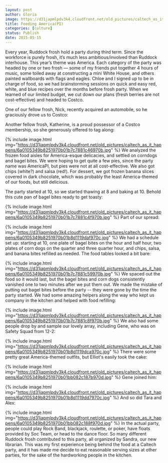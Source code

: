 ```yaml
---
layout: post
author: Gloria
image: https://d31japmlpdv3k4.cloudfront.net/old_pictures/caltech_as_it_happens/6a0105349b8251970b01b8d1119da4970c.jpg
title: Feeding America(PI)
categories: [culture]
status: Publish
date: 2015-05-15
---
```


Every year, Ruddock frosh hold a party during third term. Since the workforce is purely frosh, it’s much less ambitious/involved than Ruddock interhouse. This year’s theme was America. Each category of the party was headed by one or two frosh — some of my friends put together 4 hours of music, some toiled away at constructing a mini White House, and others painted wallboards with flags and eagles. Chloe and I signed up to be in charge of food, so we had brainstorming sessions on quick and easy red, white, and blue recipes over the months before frosh party. When we learned of our limited budget, we cut down our plans (fresh berries are not cost-effective) and headed to Costco.

One of our fellow frosh, Nick, recently acquired an automobile, so he graciously drove us to Costco:

Another fellow frosh, Katherine, is a proud possessor of a Costco membership, so she generously offered to tag along:


{% include image.html img="https://d31japmlpdv3k4.cloudfront.net/old_pictures/caltech_as_it_happens/6a0105349b8251970b01b7c7881c46970b.jpg" %}
We analyzed the frozen food aisles for America-esque delicacies, and settled on corndogs and bagel bites. We were hoping to get quite a few pies, since the party name was AmericaPI, but pies were not at all cost-effective. We also got chips (white?) and salsa (red!). For dessert, we got frozen banana slices covered in dark chocolate, which was probably the least America-themed of our foods, but still delicious.

The party started at 10, so we started thawing at 8 and baking at 10. Behold this cute pan of bagel bites ready to get toasty:


{% include image.html img="https://d31japmlpdv3k4.cloudfront.net/old_pictures/caltech_as_it_happens/6a0105349b8251970b01b7c7881c4f970b.jpg" %}
Part of our spread:


{% include image.html img="https://d31japmlpdv3k4.cloudfront.net/old_pictures/caltech_as_it_happens/6a0105349b8251970b01b8d1119daf970c.jpg" %}
We had a schedule set up: starting at 10, one plate of bagel bites on the hour and half hour, two plates of corn dogs on the quarter and three quarter hour, and chips, salsa, and banana bites refilled as needed. The food tables looked a bit bare:


{% include image.html img="https://d31japmlpdv3k4.cloudfront.net/old_pictures/caltech_as_it_happens/6a0105349b8251970b01b7c7881c59970b.jpg" %}
We spaced out the food so it would last, but the bagel bites and corn dogs consistently vanished one to two minutes after we put them out. We made the mistake of putting out bagel bites before the party -- they were gone by the time the party started. We had some amazing helpers along the way who kept us company in the kitchen and helped with food refilling:


{% include image.html img="https://d31japmlpdv3k4.cloudfront.net/old_pictures/caltech_as_it_happens/6a0105349b8251970b01b7c7881c8f970b.jpg" %}
 We also had some people drop by and sample our lovely array, including Gene, who was on Safety Squad from 12-2:


{% include image.html img="https://d31japmlpdv3k4.cloudfront.net/old_pictures/caltech_as_it_happens/6a0105349b8251970b01b8d1119dca970c.jpg" %}
There were some pretty great America-themed outfits, but Elliot's easily took the cake:


{% include image.html img="https://d31japmlpdv3k4.cloudfront.net/old_pictures/caltech_as_it_happens/6a0105349b8251970b01bb082c187b970d.jpg" %}
Gene joined him:


{% include image.html img="https://d31japmlpdv3k4.cloudfront.net/old_pictures/caltech_as_it_happens/6a0105349b8251970b01b8d1119dd7970c.jpg" %}
And so did Tara and Alex:


{% include image.html img="https://d31japmlpdv3k4.cloudfront.net/old_pictures/caltech_as_it_happens/6a0105349b8251970b01bb082c188f970d.jpg" %}
In the actual party, people could play Rock Band, blackjack, roulette, or poker, have floats provided by Soc Team, or head to the dance floor. So many different Ruddock frosh contributed to this party, all organized by Sandra, our new librarian. This was my first experience being behind the food at a Caltech party, and it has made me decide to eat reasonable serving sizes at other parties, for the sake of the hardworking people in the kitchen.

